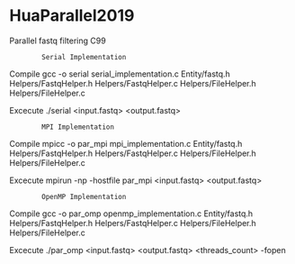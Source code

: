 # HuaParallel2019

Parallel fastq filtering   C99

			Serial Implementation

Compile
gcc -o serial serial_implementation.c Entity/fastq.h Helpers/FastqHelper.h Helpers/FastqHelper.c Helpers/FileHelper.h Helpers/FileHelper.c

Excecute
./serial <input.fastq> <output.fastq>

			MPI Implementation

Compile
mpicc -o par_mpi mpi_implementation.c Entity/fastq.h Helpers/FastqHelper.h Helpers/FastqHelper.c Helpers/FileHelper.h Helpers/FileHelper.c

Excecute
mpirun -np <nodes> -hostfile <hostfile> par_mpi <input.fastq> <output.fastq>


			OpenMP Implementation

Compile
gcc -o par_omp openmp_implementation.c Entity/fastq.h Helpers/FastqHelper.h Helpers/FastqHelper.c Helpers/FileHelper.h Helpers/FileHelper.c


Excecute
./par_omp <input.fastq> <output.fastq> <threads_count> -fopen
